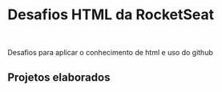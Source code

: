<h1>Desafios HTML da RocketSeat</h1> <br><p>Desafios para aplicar o conhecimento de html e uso do github</p>

<h2>Projetos elaborados</h2>

